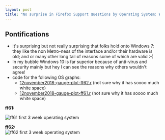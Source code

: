 ```yaml
---
layout: post
title: "No surprise in Firefox Support Questions by Operating System: Windows 10 is dominant, followed by Windows 7; Windows 8, Mac and Linux are used by a minority of Users"
---
```


## Pontifications

* It's surprising but not really surprising that folks hold onto Windows 7: they like the non Metro-ness of the interface and/or their hardware is old; and or many other long tail of reasons some of which are valid :-)
* In my bubble Windows 10 is far superior because of anti-virus and security mainly but hey I can see the reasons why others wouldn't agree!
* code for the following OS graphs:
  * [12november2018-gauge-plot-ff62.r](https://github.com/rtanglao/rt-kitsune-api/blob/master/VISUALIZATIONS/12november2018-gauge-plot-ff62.r) (not sure why it has soooo much white space)
  * [12november2018-gauge-plot-ff61.r](https://github.com/rtanglao/rt-kitsune-api/blob/master/VISUALIZATIONS/12november2018-gauge-plot-ff61.r) (not sure why it has soooo much white space)


**ff61:**<br />

![ff61 first 3 week operating system](https://github.com/rtanglao/rt-kitsune-api/raw/master/VISUALIZATIONS/5x5border-trimmed-ff61-first-3-weeks-operating-system.png)

**ff62:**<br />
![ff62 first 3 week operating system](https://github.com/rtanglao/rt-kitsune-api/raw/master/VISUALIZATIONS/5x5border-trimmed-ff62-first-3-weeks-operating-system.png)
